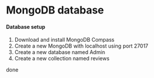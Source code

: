 # MongoDB database 

#### Database setup

1. Download and install MongoDB Compass
2. Create a new MongoDB with localhost using port 27017
3. Create a new database named Admin
4. Create a new collection named reviews

done

